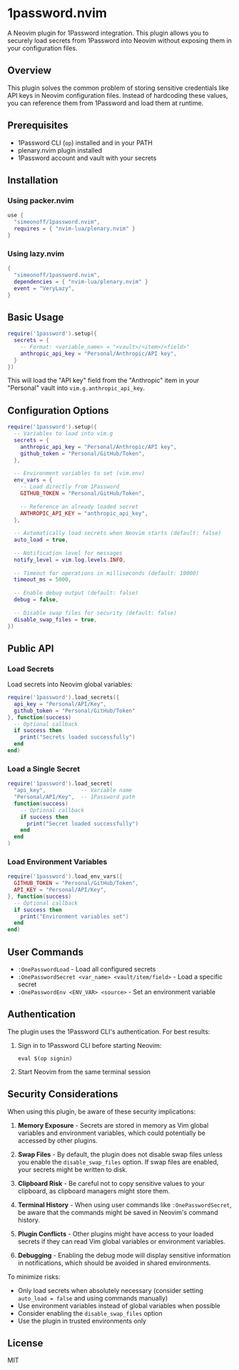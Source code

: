 # 1password.nvim

A Neovim plugin for 1Password integration. This plugin allows you to securely load secrets from 1Password into Neovim without exposing them in your configuration files.

## Overview

This plugin solves the common problem of storing sensitive credentials like API keys in Neovim configuration files. Instead of hardcoding these values, you can reference them from 1Password and load them at runtime.

## Prerequisites

- 1Password CLI (`op`) installed and in your PATH
- plenary.nvim plugin installed
- 1Password account and vault with your secrets

## Installation

### Using packer.nvim

```lua
use {
  "simeonoff/1password.nvim",
  requires = { "nvim-lua/plenary.nvim" }
}
```

### Using lazy.nvim

```lua
{
  "simeonoff/1password.nvim",
  dependencies = { "nvim-lua/plenary.nvim" }
  event = "VeryLazy",
}
```

## Basic Usage

```lua
require('1password').setup({
  secrets = {
    -- Format: <variable_name> = "<vault>/<item>/<field>"
    anthropic_api_key = "Personal/Anthropic/API key", 
  }
})
```

This will load the "API key" field from the "Anthropic" item in your "Personal" vault into `vim.g.anthropic_api_key`.

## Configuration Options

```lua
require('1password').setup({
  -- Variables to load into vim.g
  secrets = {
    anthropic_api_key = "Personal/Anthropic/API key",
    github_token = "Personal/GitHub/Token",
  },
  
  -- Environment variables to set (vim.env)
  env_vars = {
    -- Load directly from 1Password
    GITHUB_TOKEN = "Personal/GitHub/Token",
    
    -- Reference an already loaded secret
    ANTHROPIC_API_KEY = "anthropic_api_key", 
  },
  
  -- Automatically load secrets when Neovim starts (default: false)
  auto_load = true,
  
  -- Notification level for messages
  notify_level = vim.log.levels.INFO,
  
  -- Timeout for operations in milliseconds (default: 10000)
  timeout_ms = 5000,
  
  -- Enable debug output (default: false)
  debug = false,
  
  -- Disable swap files for security (default: false)
  disable_swap_files = true,
})
```

## Public API

### Load Secrets

Load secrets into Neovim global variables:

```lua
require('1password').load_secrets({
  api_key = "Personal/API/Key",
  github_token = "Personal/GitHub/Token"
}, function(success)
  -- Optional callback
  if success then
    print("Secrets loaded successfully")
  end
end)
```

### Load a Single Secret

```lua
require('1password').load_secret(
  "api_key",           -- Variable name
  "Personal/API/Key",  -- 1Password path
  function(success)
    -- Optional callback
    if success then
      print("Secret loaded successfully")
    end
  end
)
```

### Load Environment Variables

```lua
require('1password').load_env_vars({
  GITHUB_TOKEN = "Personal/GitHub/Token",
  API_KEY = "Personal/API/Key",
}, function(success)
  -- Optional callback
  if success then
    print("Environment variables set")
  end
end)
```

## User Commands

- `:OnePasswordLoad` - Load all configured secrets
- `:OnePasswordSecret <var_name> <vault/item/field>` - Load a specific secret
- `:OnePasswordEnv <ENV_VAR> <source>` - Set an environment variable

## Authentication

The plugin uses the 1Password CLI's authentication. For best results:

1. Sign in to 1Password CLI before starting Neovim:
   ```
   eval $(op signin)
   ```
2. Start Neovim from the same terminal session

## Security Considerations

When using this plugin, be aware of these security implications:

1. **Memory Exposure** - Secrets are stored in memory as Vim global variables and environment variables, which could potentially be accessed by other plugins.

2. **Swap Files** - By default, the plugin does not disable swap files unless you enable the `disable_swap_files` option. If swap files are enabled, your secrets might be written to disk.

3. **Clipboard Risk** - Be careful not to copy sensitive values to your clipboard, as clipboard managers might store them.

4. **Terminal History** - When using user commands like `:OnePasswordSecret`, be aware that the commands might be saved in Neovim's command history.

5. **Plugin Conflicts** - Other plugins might have access to your loaded secrets if they can read Vim global variables or environment variables.

6. **Debugging** - Enabling the debug mode will display sensitive information in notifications, which should be avoided in shared environments.

To minimize risks:

- Only load secrets when absolutely necessary (consider setting `auto_load = false` and using commands manually)
- Use environment variables instead of global variables when possible
- Consider enabling the `disable_swap_files` option
- Use the plugin in trusted environments only

## License

MIT

